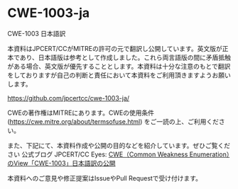 # CWE-1003-ja

CWE-1003 日本語訳

本資料はJPCERT/CCがMITREの許可の元で翻訳し公開しています。英文版が正本であり、日本語版は参考として作成しました。これら両言語版の間に矛盾抵触がある場合、英文版が優先することとします。本資料は十分な注意のもとで翻訳をしておりますが自己の判断と責任において本資料をご利用頂きますようお願いします。

https://github.com/jpcertcc/cwe-1003-ja/

CWEの著作権はMITREにあります。CWEの使用条件 (https://cwe.mitre.org/about/termsofuse.html) をご一読の上、ご利用ください。

また、下記にて、本資料作成や公開の目的などを紹介しています。ぜひご覧ください
公式ブログ JPCERT/CC Eyes:
[CWE（Common Weakness Enumeration）のView「CWE-1003」日本語訳の公開](https://blogs.jpcert.or.jp/ja/2023/02/jpcertccgithubcwe.html)


本資料へのご意見や修正提案はIssueやPull Requestで受け付けます。

